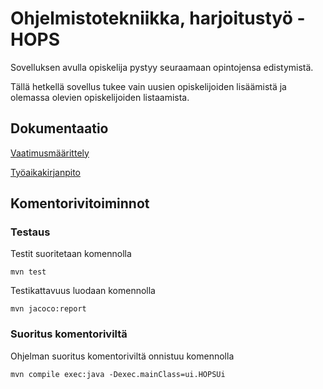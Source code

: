 # Ohjelmistotekniikka, harjoitustyö - HOPS

Sovelluksen avulla opiskelija pystyy seuraamaan opintojensa edistymistä.

Tällä hetkellä sovellus tukee vain uusien opiskelijoiden lisäämistä ja olemassa olevien opiskelijoiden listaamista.

## Dokumentaatio

[Vaatimusmäärittely](https://github.com/tire95/HOPS/blob/master/dokumentointi/vaatimusmaarittely.md)

[Työaikakirjanpito](https://github.com/tire95/HOPS/blob/master/dokumentointi/tyoaikakirjanpito.md)

## Komentorivitoiminnot

### Testaus

Testit suoritetaan komennolla

	mvn test

Testikattavuus luodaan komennolla

	mvn jacoco:report

### Suoritus komentoriviltä

Ohjelman suoritus komentoriviltä onnistuu komennolla

	mvn compile exec:java -Dexec.mainClass=ui.HOPSUi

